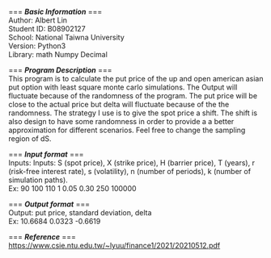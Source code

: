 === ***Basic Information*** ===   
Author: Albert Lin  
Student ID: B08902127  
School: National Taiwna University  
Version: Python3  
Library: math Numpy Decimal  
  
=== ***Program Description*** ===  
This program is to calculate the put price of the up and open american asian put option with least square monte carlo simulations. The Output will fluctuate because of the randomness of the program. The put price will be close to the actual price but delta will fluctuate because of the the randomness. The strategy I use is to give the spot price a shift. The shift is also design to have some randomness in order to provide a a better approximation for different scenarios. Feel free to change the sampling region of dS. 
  
=== ***Input format*** ===  
Inputs: Inputs: S (spot price), X (strike price), H (barrier price), T (years), r (risk-free interest rate), s (volatility), n (number of periods), k (number of simulation paths).    
Ex: 90 100 110 1 0.05 0.30 250 100000  
  
=== ***Output format*** ===  
Output: put price, standard deviation, delta  
Ex: 10.6684 0.0323 -0.6619  
  
=== ***Reference*** ===  
https://www.csie.ntu.edu.tw/~lyuu/finance1/2021/20210512.pdf  

